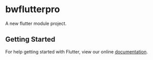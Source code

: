 # bwflutterpro

A new flutter module project.

## Getting Started

For help getting started with Flutter, view our online
[documentation](https://flutter.dev/).

